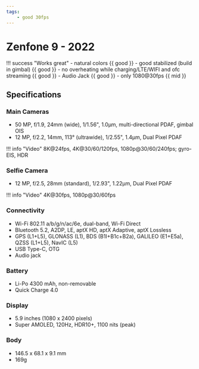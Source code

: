 ```yaml
---
tags:
    - good 30fps
---
```

# Zenfone 9 - 2022

!!! success "Works great"
    - natural colors {{ good }}
    - good stabilized (build in gimbal) {{ good }}
    - no overheating while charging/LTE/WIFI and ofc streaming {{ good }}
    - Audio Jack {{ good }}
    - only 1080@30fps {{ mid }}

## Specifications

### Main Cameras

- 50 MP, f/1.9, 24mm (wide), 1/1.56", 1.0µm, multi-directional PDAF, gimbal OIS
- 12 MP, f/2.2, 14mm, 113° (ultrawide), 1/2.55", 1.4µm, Dual Pixel PDAF

!!! info "Video"
    8K@24fps, 4K@30/60/120fps, 1080p@30/60/240fps; gyro-EIS, HDR

### Selfie Camera

- 12 MP, f/2.5, 28mm (standard), 1/2.93", 1.22µm, Dual Pixel PDAF

!!! info "Video"
    4K@30fps, 1080p@30/60fps

### Connectivity

-  Wi-Fi 802.11 a/b/g/n/ac/6e, dual-band, Wi-Fi Direct
-  Bluetooth  5.2, A2DP, LE, aptX HD, aptX Adaptive, aptX Lossless
-  GPS (L1+L5), GLONASS (L1), BDS (B1I+B1c+B2a), GALILEO (E1+E5a), QZSS (L1+L5), NavIC (L5)
-  USB Type-C, OTG
-  Audio jack

### Battery

-   Li-Po 4300 mAh, non-removable
-   Quick Charge 4.0

### Display

-   5.9 inches (1080 x 2400 pixels)
-   Super AMOLED, 120Hz, HDR10+, 1100 nits (peak)

### Body

-   146.5 x 68.1 x 9.1 mm
-   169g
